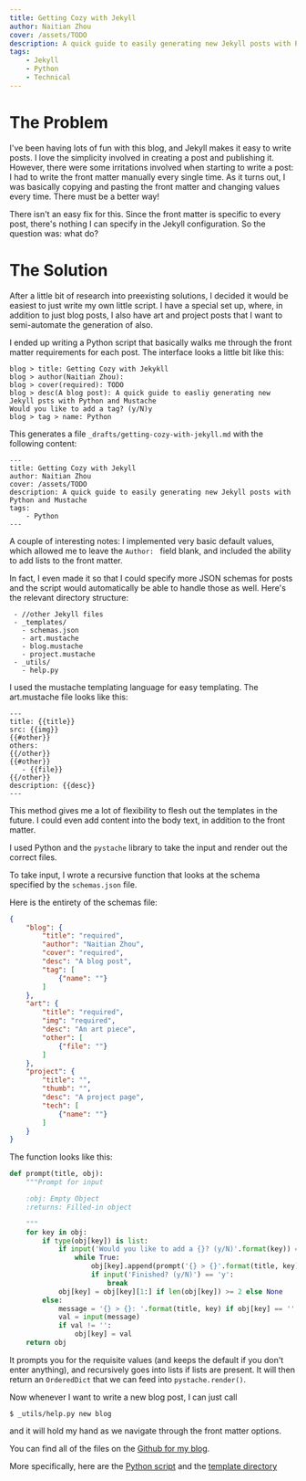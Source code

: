 ```yaml
---
title: Getting Cozy with Jekyll
author: Naitian Zhou
cover: /assets/TODO
description: A quick guide to easily generating new Jekyll posts with Python and Mustache
tags:
    - Jekyll
    - Python
    - Technical
---
```


# The Problem

I've been having lots of fun with this blog, and Jekyll makes it easy to write
posts. I love the simplicity involved in creating a post and publishing it.
However, there were some irritations involved when starting to write a post: I
had to write the front matter manually every single time. As it turns out, I was
basically copying and pasting the front matter and changing values every time.
There must be a better way!

There isn't an easy fix for this. Since the front matter is specific to every
post, there's nothing I can specify in the Jekyll configuration. So the question
was: what do?

# The Solution

After a little bit of research into preexisting solutions, I decided it would be
easiest to just write my own little script. I have a special set up, where, in
addition to just blog posts, I also have art and project posts that I want to
semi-automate the generation of also.

I ended up writing a Python script that basically walks me through the front
matter requirements for each post. The interface looks a little bit like this:

```
blog > title: Getting Cozy with Jekykll
blog > author(Naitian Zhou):
blog > cover(required): TODO
blog > desc(A blog post): A quick guide to easliy generating new Jekyll psts with Python and Mustache
Would you like to add a tag? (y/N)y
blog > tag > name: Python
```

This generates a file `_drafts/getting-cozy-with-jekyll.md` with the following
content:

```
---
title: Getting Cozy with Jekyll
author: Naitian Zhou
cover: /assets/TODO
description: A quick guide to easily generating new Jekyll posts with Python and Mustache
tags:
    - Python
---
```

A couple of interesting notes: I implemented very basic default values, which
allowed me to leave the `Author: ` field blank, and included the ability to add
lists to the front matter.

In fact, I even made it so that I could specify more JSON schemas for posts and
the script would automatically be able to handle those as well. Here's the
relevant directory structure:

```
 - //other Jekyll files
 - _templates/
   - schemas.json
   - art.mustache
   - blog.mustache
   - project.mustache
 - _utils/
   - help.py
```

I used the mustache templating language for easy templating. The art.mustache
file looks like this:

```
---
title: {{title}}
src: {{img}}
{{#other}}
others:
{{/other}}
{{#other}}
   - {{file}}
{{/other}}
description: {{desc}}
---
```

This method gives me a lot of flexibility to flesh out the templates in the
future. I could even add content into the body text, in addition to the front
matter.

I used Python and the `pystache` library to take the input and render out the
correct files.

To take input, I wrote a recursive function that looks at the schema specified
by the `schemas.json` file.

Here is the entirety of the schemas file:

```json
{
    "blog": {
        "title": "required",
        "author": "Naitian Zhou",
        "cover": "required",
        "desc": "A blog post",
        "tag": [
            {"name": ""}
        ]
    },
    "art": {
        "title": "required",
        "img": "required",
        "desc": "An art piece",
        "other": [
            {"file": ""}
        ]
    },
    "project": {
        "title": "",
        "thumb": "",
        "desc": "A project page",
        "tech": [
            {"name": ""}
        ]
    }    
}
```

The function looks like this:

```python
def prompt(title, obj):
    """Prompt for input

    :obj: Empty Object
    :returns: Filled-in object

    """
    for key in obj:
        if type(obj[key]) is list:
            if input('Would you like to add a {}? (y/N)'.format(key)) == 'y':
                while True:
                    obj[key].append(prompt('{} > {}'.format(title, key), copy.deepcopy(obj[key][0])))
                    if input('Finished? (y/N)') == 'y':
                        break
            obj[key] = obj[key][1:] if len(obj[key]) >= 2 else None
        else:
            message = '{} > {}: '.format(title, key) if obj[key] == '' else '{} > {}({}): '.format(title, key, obj[key])
            val = input(message)
            if val != '':
                obj[key] = val
    return obj
```

It prompts you for the requisite values (and keeps the default if you don't
enter anything), and recursively goes into lists if lists are present. It will
then return an `OrderedDict` that we can feed into `pystache.render()`.

Now whenever I want to write a new blog post, I can just call

```
$ _utils/help.py new blog
```

and it will hold my hand as we navigate through the front matter options.

You can find all of the files on the [Github for my blog](
https://github.com/naitian/PV2).

More specifically, here are the [Python
script](https://github.com/naitian/PV2/blob/master/_util/help.py) and the
[template directory](https://github.com/naitian/PV2/tree/master/_templates)

